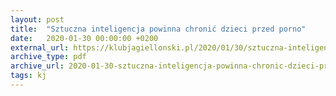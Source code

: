 ```yaml
---
layout: post
title:  "Sztuczna inteligencja powinna chronić dzieci przed porno"
date:   2020-01-30 00:00:00 +0200
external_url: https://klubjagiellonski.pl/2020/01/30/sztuczna-inteligencja-powinna-chronic-dzieci-przed-porno/
archive_type: pdf
archive_url: 2020-01-30-sztuczna-inteligencja-powinna-chronic-dzieci-przed-porno.pdf
tags: kj
---
```

